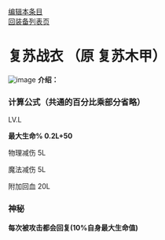 [编辑本条目](https://github.com/GuguTown/Wiki/edit/main/equip/复苏战衣.md)   
[回装备列表页](index.html) 
# 复苏战衣 （原 复苏木甲）
![image](https://user-images.githubusercontent.com/35645329/193945702-7ffcc997-841e-40f4-b0e0-5b226a1464ae.png)
 **介绍：**    
### 计算公式（共通的百分比乘部分省略）
LV.L   

**最大生命% 0.2L+50**   

物理减伤 5L   

魔法减伤 5L   

附加回血 20L

### 神秘
**每次被攻击都会回复(10%自身最大生命值)**
